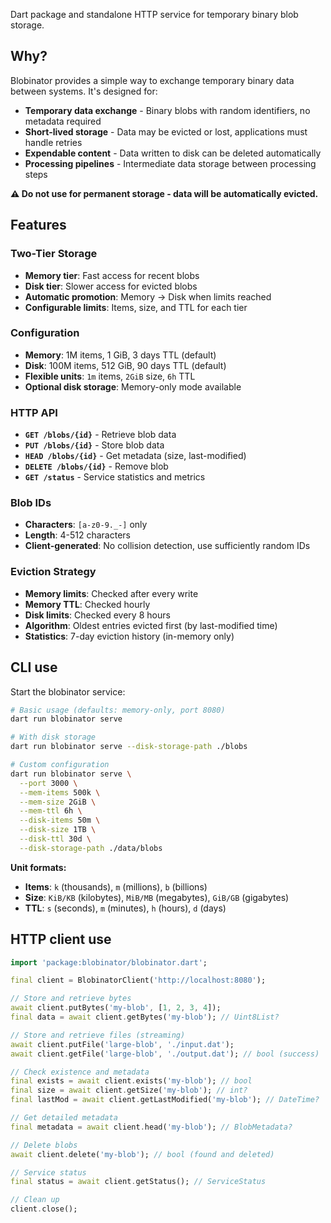 Dart package and standalone HTTP service for temporary binary blob storage.

## Why?

Blobinator provides a simple way to exchange temporary binary data between systems. It's designed for:
- **Temporary data exchange** - Binary blobs with random identifiers, no metadata required
- **Short-lived storage** - Data may be evicted or lost, applications must handle retries
- **Expendable content** - Data written to disk can be deleted automatically
- **Processing pipelines** - Intermediate data storage between processing steps

**⚠️ Do not use for permanent storage - data will be automatically evicted.**

## Features

### Two-Tier Storage
- **Memory tier**: Fast access for recent blobs
- **Disk tier**: Slower access for evicted blobs
- **Automatic promotion**: Memory → Disk when limits reached
- **Configurable limits**: Items, size, and TTL for each tier

### Configuration
- **Memory**: 1M items, 1 GiB, 3 days TTL (default)
- **Disk**: 100M items, 512 GiB, 90 days TTL (default)
- **Flexible units**: `1m` items, `2GiB` size, `6h` TTL
- **Optional disk storage**: Memory-only mode available

### HTTP API
- **`GET /blobs/{id}`** - Retrieve blob data
- **`PUT /blobs/{id}`** - Store blob data
- **`HEAD /blobs/{id}`** - Get metadata (size, last-modified)
- **`DELETE /blobs/{id}`** - Remove blob
- **`GET /status`** - Service statistics and metrics

### Blob IDs
- **Characters**: `[a-z0-9._-]` only
- **Length**: 4-512 characters
- **Client-generated**: No collision detection, use sufficiently random IDs

### Eviction Strategy
- **Memory limits**: Checked after every write
- **Memory TTL**: Checked hourly
- **Disk limits**: Checked every 8 hours  
- **Algorithm**: Oldest entries evicted first (by last-modified time)
- **Statistics**: 7-day eviction history (in-memory only)

## CLI use

Start the blobinator service:

```bash
# Basic usage (defaults: memory-only, port 8080)
dart run blobinator serve

# With disk storage
dart run blobinator serve --disk-storage-path ./blobs

# Custom configuration
dart run blobinator serve \
  --port 3000 \
  --mem-items 500k \
  --mem-size 2GiB \
  --mem-ttl 6h \
  --disk-items 50m \
  --disk-size 1TB \
  --disk-ttl 30d \
  --disk-storage-path ./data/blobs
```

**Unit formats:**
- **Items**: `k` (thousands), `m` (millions), `b` (billions)
- **Size**: `KiB/KB` (kilobytes), `MiB/MB` (megabytes), `GiB/GB` (gigabytes)
- **TTL**: `s` (seconds), `m` (minutes), `h` (hours), `d` (days)

## HTTP client use

```dart
import 'package:blobinator/blobinator.dart';

final client = BlobinatorClient('http://localhost:8080');

// Store and retrieve bytes
await client.putBytes('my-blob', [1, 2, 3, 4]);
final data = await client.getBytes('my-blob'); // Uint8List?

// Store and retrieve files (streaming)
await client.putFile('large-blob', './input.dat');
await client.getFile('large-blob', './output.dat'); // bool (success)

// Check existence and metadata
final exists = await client.exists('my-blob'); // bool
final size = await client.getSize('my-blob'); // int?
final lastMod = await client.getLastModified('my-blob'); // DateTime?

// Get detailed metadata
final metadata = await client.head('my-blob'); // BlobMetadata?

// Delete blobs
await client.delete('my-blob'); // bool (found and deleted)

// Service status
final status = await client.getStatus(); // ServiceStatus

// Clean up
client.close();
```
